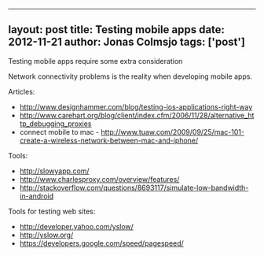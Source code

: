 
---
layout: post
title: Testing mobile apps
date: 2012-11-21
author: Jonas Colmsjo
tags: ['post']
---

Testing mobile apps require some extra consideration





Network connectivity problems is the reality when developing mobile apps.

Articles:

* http://www.designhammer.com/blog/testing-ios-applications-right-way
* http://www.carehart.org/blog/client/index.cfm/2006/11/28/alternative_http_debugging_proxies
* connect mobile to mac - http://www.tuaw.com/2009/09/25/mac-101-create-a-wireless-network-between-mac-and-iphone/

Tools:

* http://slowyapp.com/
* http://www.charlesproxy.com/overview/features/
* http://stackoverflow.com/questions/8693117/simulate-low-bandwidth-in-android


Tools for testing web sites:

* http://developer.yahoo.com/yslow/
* http://yslow.org/
* https://developers.google.com/speed/pagespeed/
